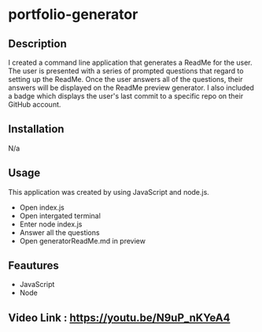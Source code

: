 # portfolio-generator

## Description 
I created a command line application that generates a ReadMe for the user. The user is presented with a series of prompted questions that regard to setting up the ReadMe. Once the user answers all of the questions, their answers will be displayed on the ReadMe preview generator. I also included a badge which displays the user's last commit to a specific repo on their GitHub account. 

## Installation 
N/a


## Usage 
This application was created by using JavaScript and node.js. 

- Open index.js
- Open intergated terminal 
- Enter node index.js 
- Answer all the questions 
- Open generatorReadMe.md in preview 

## Feautures 

- JavaScript
- Node


## Video Link : https://youtu.be/N9uP_nKYeA4
